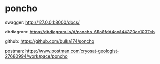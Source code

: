 # poncho

swagger: http://127.0.0.1:8000/docs/

dbdiagram: https://dbdiagram.io/d/poncho-65a6fdd4ac844320ae1037eb

github: https://github.com/bulka174/poncho

postman: https://www.postman.com/cryosat-geologist-27680994/workspace/poncho